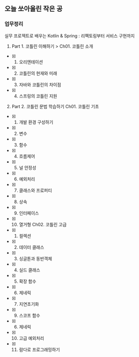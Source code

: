 ## 오늘 쏘아올린 작은 공

### 업무정리
실무 프로젝트로 배우는 Kotlin & Spring : 리팩토링부터 서비스 구현까지
1. Part 1. 코틀린 이해하기 > Ch01. 코틀린 소개
- [x] 01. 오리엔테이션
- [x] 02. 코틀린의 현재와 미래
- [x] 03. 자바와 코틀린의 차이점
- [x] 04. 스프링의 코틀린 지원
2. Part 2. 코틀린 문법 학습하기
Ch01. 코틀린 기초
- [x] 01. 개발 환경 구성하기
- [x] 02. 변수
- [x] 03. 함수
- [x] 04. 흐름제어
- [x] 05. 널 안정성
- [x] 06. 예외처리
- [x] 07. 클래스와 프로퍼티
- [x] 08. 상속
- [x] 09. 인터페이스
- [x] 10. 열거형
Ch02. 코틀린 고급
- [x] 01. 컬렉션
- [x] 02. 데이터 클래스
- [x] 03. 싱글톤과 동반객체
- [x] 04. 실드 클래스
- [x] 05. 확장 함수
- [x] 06. 제네릭
- [x] 07. 지연초기화
- [x] 09. 스코프 함수
- [x] 06. 제네릭
- [x] 10. 고급 예외처리
- [x] 11. 람다로 프로그래밍하기
